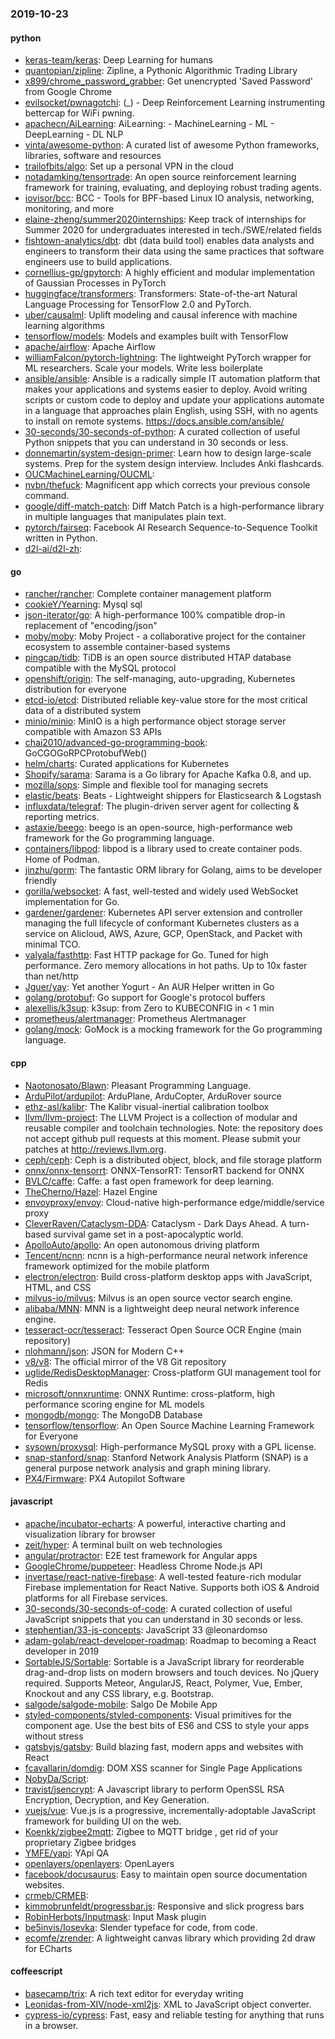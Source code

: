 ### 2019-10-23

#### python
* [keras-team/keras](https://github.com/keras-team/keras): Deep Learning for humans
* [quantopian/zipline](https://github.com/quantopian/zipline): Zipline, a Pythonic Algorithmic Trading Library
* [x899/chrome_password_grabber](https://github.com/x899/chrome_password_grabber): Get unencrypted 'Saved Password' from Google Chrome
* [evilsocket/pwnagotchi](https://github.com/evilsocket/pwnagotchi): (_) - Deep Reinforcement Learning instrumenting bettercap for WiFi pwning.
* [apachecn/AiLearning](https://github.com/apachecn/AiLearning): AiLearning:  - MachineLearning - ML - DeepLearning - DL NLP
* [vinta/awesome-python](https://github.com/vinta/awesome-python): A curated list of awesome Python frameworks, libraries, software and resources
* [trailofbits/algo](https://github.com/trailofbits/algo): Set up a personal VPN in the cloud
* [notadamking/tensortrade](https://github.com/notadamking/tensortrade): An open source reinforcement learning framework for training, evaluating, and deploying robust trading agents.
* [iovisor/bcc](https://github.com/iovisor/bcc): BCC - Tools for BPF-based Linux IO analysis, networking, monitoring, and more
* [elaine-zheng/summer2020internships](https://github.com/elaine-zheng/summer2020internships): Keep track of internships for Summer 2020 for undergraduates interested in tech./SWE/related fields
* [fishtown-analytics/dbt](https://github.com/fishtown-analytics/dbt): dbt (data build tool) enables data analysts and engineers to transform their data using the same practices that software engineers use to build applications.
* [cornellius-gp/gpytorch](https://github.com/cornellius-gp/gpytorch): A highly efficient and modular implementation of Gaussian Processes in PyTorch
* [huggingface/transformers](https://github.com/huggingface/transformers):  Transformers: State-of-the-art Natural Language Processing for TensorFlow 2.0 and PyTorch.
* [uber/causalml](https://github.com/uber/causalml): Uplift modeling and causal inference with machine learning algorithms
* [tensorflow/models](https://github.com/tensorflow/models): Models and examples built with TensorFlow
* [apache/airflow](https://github.com/apache/airflow): Apache Airflow
* [williamFalcon/pytorch-lightning](https://github.com/williamFalcon/pytorch-lightning): The lightweight PyTorch wrapper for ML researchers. Scale your models. Write less boilerplate
* [ansible/ansible](https://github.com/ansible/ansible): Ansible is a radically simple IT automation platform that makes your applications and systems easier to deploy. Avoid writing scripts or custom code to deploy and update your applications  automate in a language that approaches plain English, using SSH, with no agents to install on remote systems. https://docs.ansible.com/ansible/
* [30-seconds/30-seconds-of-python](https://github.com/30-seconds/30-seconds-of-python): A curated collection of useful Python snippets that you can understand in 30 seconds or less.
* [donnemartin/system-design-primer](https://github.com/donnemartin/system-design-primer): Learn how to design large-scale systems. Prep for the system design interview. Includes Anki flashcards.
* [OUCMachineLearning/OUCML](https://github.com/OUCMachineLearning/OUCML): 
* [nvbn/thefuck](https://github.com/nvbn/thefuck): Magnificent app which corrects your previous console command.
* [google/diff-match-patch](https://github.com/google/diff-match-patch): Diff Match Patch is a high-performance library in multiple languages that manipulates plain text.
* [pytorch/fairseq](https://github.com/pytorch/fairseq): Facebook AI Research Sequence-to-Sequence Toolkit written in Python.
* [d2l-ai/d2l-zh](https://github.com/d2l-ai/d2l-zh): 

#### go
* [rancher/rancher](https://github.com/rancher/rancher): Complete container management platform
* [cookieY/Yearning](https://github.com/cookieY/Yearning):  Mysql sql
* [json-iterator/go](https://github.com/json-iterator/go): A high-performance 100% compatible drop-in replacement of "encoding/json"
* [moby/moby](https://github.com/moby/moby): Moby Project - a collaborative project for the container ecosystem to assemble container-based systems
* [pingcap/tidb](https://github.com/pingcap/tidb): TiDB is an open source distributed HTAP database compatible with the MySQL protocol
* [openshift/origin](https://github.com/openshift/origin): The self-managing, auto-upgrading, Kubernetes distribution for everyone
* [etcd-io/etcd](https://github.com/etcd-io/etcd): Distributed reliable key-value store for the most critical data of a distributed system
* [minio/minio](https://github.com/minio/minio): MinIO is a high performance object storage server compatible with Amazon S3 APIs
* [chai2010/advanced-go-programming-book](https://github.com/chai2010/advanced-go-programming-book):  GoCGOGoRPCProtobufWeb()
* [helm/charts](https://github.com/helm/charts): Curated applications for Kubernetes
* [Shopify/sarama](https://github.com/Shopify/sarama): Sarama is a Go library for Apache Kafka 0.8, and up.
* [mozilla/sops](https://github.com/mozilla/sops): Simple and flexible tool for managing secrets
* [elastic/beats](https://github.com/elastic/beats):  Beats - Lightweight shippers for Elasticsearch & Logstash
* [influxdata/telegraf](https://github.com/influxdata/telegraf): The plugin-driven server agent for collecting & reporting metrics.
* [astaxie/beego](https://github.com/astaxie/beego): beego is an open-source, high-performance web framework for the Go programming language.
* [containers/libpod](https://github.com/containers/libpod): libpod is a library used to create container pods. Home of Podman.
* [jinzhu/gorm](https://github.com/jinzhu/gorm): The fantastic ORM library for Golang, aims to be developer friendly
* [gorilla/websocket](https://github.com/gorilla/websocket): A fast, well-tested and widely used WebSocket implementation for Go.
* [gardener/gardener](https://github.com/gardener/gardener): Kubernetes API server extension and controller managing the full lifecycle of conformant Kubernetes clusters as a service on Alicloud, AWS, Azure, GCP, OpenStack, and Packet with minimal TCO.
* [valyala/fasthttp](https://github.com/valyala/fasthttp): Fast HTTP package for Go. Tuned for high performance. Zero memory allocations in hot paths. Up to 10x faster than net/http
* [Jguer/yay](https://github.com/Jguer/yay): Yet another Yogurt - An AUR Helper written in Go
* [golang/protobuf](https://github.com/golang/protobuf): Go support for Google's protocol buffers
* [alexellis/k3sup](https://github.com/alexellis/k3sup): k3sup: from Zero to KUBECONFIG in < 1 min
* [prometheus/alertmanager](https://github.com/prometheus/alertmanager): Prometheus Alertmanager
* [golang/mock](https://github.com/golang/mock): GoMock is a mocking framework for the Go programming language.

#### cpp
* [Naotonosato/Blawn](https://github.com/Naotonosato/Blawn): Pleasant Programming Language.
* [ArduPilot/ardupilot](https://github.com/ArduPilot/ardupilot): ArduPlane, ArduCopter, ArduRover source
* [ethz-asl/kalibr](https://github.com/ethz-asl/kalibr): The Kalibr visual-inertial calibration toolbox
* [llvm/llvm-project](https://github.com/llvm/llvm-project): The LLVM Project is a collection of modular and reusable compiler and toolchain technologies. Note: the repository does not accept github pull requests at this moment. Please submit your patches at http://reviews.llvm.org.
* [ceph/ceph](https://github.com/ceph/ceph): Ceph is a distributed object, block, and file storage platform
* [onnx/onnx-tensorrt](https://github.com/onnx/onnx-tensorrt): ONNX-TensorRT: TensorRT backend for ONNX
* [BVLC/caffe](https://github.com/BVLC/caffe): Caffe: a fast open framework for deep learning.
* [TheCherno/Hazel](https://github.com/TheCherno/Hazel): Hazel Engine
* [envoyproxy/envoy](https://github.com/envoyproxy/envoy): Cloud-native high-performance edge/middle/service proxy
* [CleverRaven/Cataclysm-DDA](https://github.com/CleverRaven/Cataclysm-DDA): Cataclysm - Dark Days Ahead. A turn-based survival game set in a post-apocalyptic world.
* [ApolloAuto/apollo](https://github.com/ApolloAuto/apollo): An open autonomous driving platform
* [Tencent/ncnn](https://github.com/Tencent/ncnn): ncnn is a high-performance neural network inference framework optimized for the mobile platform
* [electron/electron](https://github.com/electron/electron): Build cross-platform desktop apps with JavaScript, HTML, and CSS
* [milvus-io/milvus](https://github.com/milvus-io/milvus): Milvus is an open source vector search engine.
* [alibaba/MNN](https://github.com/alibaba/MNN): MNN is a lightweight deep neural network inference engine.
* [tesseract-ocr/tesseract](https://github.com/tesseract-ocr/tesseract): Tesseract Open Source OCR Engine (main repository)
* [nlohmann/json](https://github.com/nlohmann/json): JSON for Modern C++
* [v8/v8](https://github.com/v8/v8): The official mirror of the V8 Git repository
* [uglide/RedisDesktopManager](https://github.com/uglide/RedisDesktopManager):  Cross-platform GUI management tool for Redis
* [microsoft/onnxruntime](https://github.com/microsoft/onnxruntime): ONNX Runtime: cross-platform, high performance scoring engine for ML models
* [mongodb/mongo](https://github.com/mongodb/mongo): The MongoDB Database
* [tensorflow/tensorflow](https://github.com/tensorflow/tensorflow): An Open Source Machine Learning Framework for Everyone
* [sysown/proxysql](https://github.com/sysown/proxysql): High-performance MySQL proxy with a GPL license.
* [snap-stanford/snap](https://github.com/snap-stanford/snap): Stanford Network Analysis Platform (SNAP) is a general purpose network analysis and graph mining library.
* [PX4/Firmware](https://github.com/PX4/Firmware): PX4 Autopilot Software

#### javascript
* [apache/incubator-echarts](https://github.com/apache/incubator-echarts): A powerful, interactive charting and visualization library for browser
* [zeit/hyper](https://github.com/zeit/hyper): A terminal built on web technologies
* [angular/protractor](https://github.com/angular/protractor): E2E test framework for Angular apps
* [GoogleChrome/puppeteer](https://github.com/GoogleChrome/puppeteer): Headless Chrome Node.js API
* [invertase/react-native-firebase](https://github.com/invertase/react-native-firebase):  A well-tested feature-rich modular Firebase implementation for React Native. Supports both iOS & Android platforms for all Firebase services.
* [30-seconds/30-seconds-of-code](https://github.com/30-seconds/30-seconds-of-code): A curated collection of useful JavaScript snippets that you can understand in 30 seconds or less.
* [stephentian/33-js-concepts](https://github.com/stephentian/33-js-concepts):   JavaScript 33 @leonardomso
* [adam-golab/react-developer-roadmap](https://github.com/adam-golab/react-developer-roadmap): Roadmap to becoming a React developer in 2019
* [SortableJS/Sortable](https://github.com/SortableJS/Sortable): Sortable  is a JavaScript library for reorderable drag-and-drop lists on modern browsers and touch devices. No jQuery required. Supports Meteor, AngularJS, React, Polymer, Vue, Ember, Knockout and any CSS library, e.g. Bootstrap.
* [salgode/salgode-mobile](https://github.com/salgode/salgode-mobile): Salgo De Mobile App
* [styled-components/styled-components](https://github.com/styled-components/styled-components): Visual primitives for the component age. Use the best bits of ES6 and CSS to style your apps without stress 
* [gatsbyjs/gatsby](https://github.com/gatsbyjs/gatsby): Build blazing fast, modern apps and websites with React
* [fcavallarin/domdig](https://github.com/fcavallarin/domdig): DOM XSS scanner for Single Page Applications
* [NobyDa/Script](https://github.com/NobyDa/Script): 
* [travist/jsencrypt](https://github.com/travist/jsencrypt): A Javascript library to perform OpenSSL RSA Encryption, Decryption, and Key Generation.
* [vuejs/vue](https://github.com/vuejs/vue):  Vue.js is a progressive, incrementally-adoptable JavaScript framework for building UI on the web.
* [Koenkk/zigbee2mqtt](https://github.com/Koenkk/zigbee2mqtt): Zigbee  to MQTT bridge , get rid of your proprietary Zigbee bridges 
* [YMFE/yapi](https://github.com/YMFE/yapi): YApi QA
* [openlayers/openlayers](https://github.com/openlayers/openlayers): OpenLayers
* [facebook/docusaurus](https://github.com/facebook/docusaurus): Easy to maintain open source documentation websites.
* [crmeb/CRMEB](https://github.com/crmeb/CRMEB):  
* [kimmobrunfeldt/progressbar.js](https://github.com/kimmobrunfeldt/progressbar.js): Responsive and slick progress bars
* [RobinHerbots/Inputmask](https://github.com/RobinHerbots/Inputmask): Input Mask plugin
* [be5invis/Iosevka](https://github.com/be5invis/Iosevka): Slender typeface for code, from code.
* [ecomfe/zrender](https://github.com/ecomfe/zrender): A lightweight canvas library which providing 2d draw for ECharts

#### coffeescript
* [basecamp/trix](https://github.com/basecamp/trix): A rich text editor for everyday writing
* [Leonidas-from-XIV/node-xml2js](https://github.com/Leonidas-from-XIV/node-xml2js): XML to JavaScript object converter.
* [cypress-io/cypress](https://github.com/cypress-io/cypress): Fast, easy and reliable testing for anything that runs in a browser.

